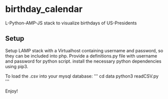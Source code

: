 # birthday_calendar
L-Python-AMP-JS stack to visualize birthdays of US-Presidents

## Setup
Setup LAMP stack with a Virtualhost containing username and password, so they can be included into php.
Provide a definitions.py file with username and password for python script.
install the necessary python dependencies using pip3.

To load the .csv into your mysql database:
'''
cd data
python3 readCSV.py
'''

Enjoy!
